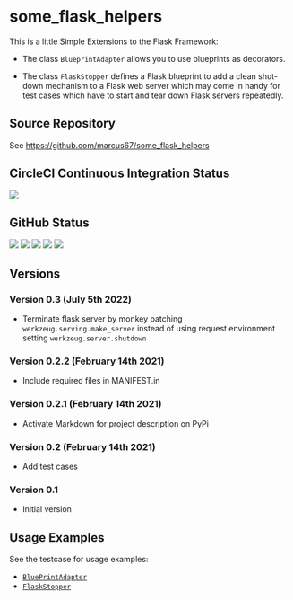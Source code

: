 # some_flask_helpers

This is a little Simple Extensions to the Flask Framework:

*   The class `BlueprintAdapter` allows you to use blueprints as decorators.

*   The class `FlaskStopper` defines a Flask blueprint to add a clean shut-down mechanism to a Flask web server which 
    may come in handy for test cases which have to start and tear down Flask servers repeatedly.

## Source Repository ##

See https://github.com/marcus67/some_flask_helpers

## CircleCI Continuous Integration Status

<A HREF="https://circleci.com/gh/marcus67/some_flask_helpers/tree/master"><IMG SRC="https://img.shields.io/circleci/project/github/marcus67/some_flask_helpers.svg?label=Python3%20master"></A> 

## GitHub Status

<A HREF="https://github.com/marcus67/some_flask_helpers"><IMG SRC="https://img.shields.io/github/forks/marcus67/some_flask_helpers.svg?label=forks"></A> <A HREF="https://github.com/marcus67/some_flask_helpers/stargazers"><IMG SRC="https://img.shields.io/github/stars/marcus67/some_flask_helpers.svg?label=stars"></A> <A HREF="https://github.com/marcus67/some_flask_helpers/watchers"><IMG SRC="https://img.shields.io/github/watchers/marcus67/some_flask_helpers.svg?label=watchers"></A> <A HREF="https://github.com/marcus67/some_flask_helpers/issues"><IMG SRC="https://img.shields.io/github/issues/marcus67/some_flask_helpers.svg"></A> <A HREF="https://github.com/marcus67/some_flask_helpers/pulls"><IMG SRC="https://img.shields.io/github/issues-pr/marcus67/some_flask_helpers.svg"></A>

## Versions

### Version 0.3 (July 5th 2022)

* Terminate flask server by monkey patching `werkzeug.serving.make_server` instead of using 
  request environment setting `werkzeug.server.shutdown`

### Version 0.2.2 (February 14th 2021)

*   Include required files in MANIFEST.in

### Version 0.2.1 (February 14th 2021)

*   Activate Markdown for project description on PyPi

### Version 0.2 (February 14th 2021)

*   Add test cases

### Version 0.1

*   Initial version

## Usage Examples ##

See the testcase for usage examples:

*    [`BluePrintAdapter`](some_flask_helpers/test/test_blueprint_adapter.py)  
*    [`FlaskStopper`](some_flask_helpers/test/test_flask_stopper.py)  
